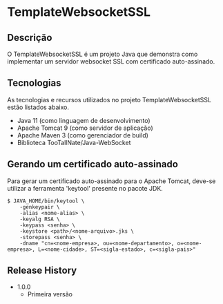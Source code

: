 # TemplateWebsocketSSL

## Descrição
O TemplateWebsocketSSL é um projeto Java que demonstra como implementar um servidor websocket SSL com certificado auto-assinado.

## Tecnologias
As tecnologias e recursos utilizados no projeto TemplateWebsocketSSL estão listados abaixo.

* Java 11 (como linguagem de desenvolvimento)
* Apache Tomcat 9 (como servidor de aplicação)
* Apache Maven 3 (como gerenciador de build)
* Biblioteca TooTallNate/Java-WebSocket

## Gerando um certificado auto-assinado
Para gerar um certificado auto-assinado para o Apache Tomcat, deve-se utilizar a ferramenta 'keytool' presente no pacote JDK.

```
$ JAVA_HOME/bin/keytool \
    -genkeypair \
    -alias <nome-alias> \
    -keyalg RSA \
    -keypass <senha> \
    -keystore <path>/<nome-arquivo>.jks \
    -storepass <senha> \
    -dname "cn=<nome-empresa>, ou=<nome-departamento>, o=<nome-empresa>, L=<nome-cidade>, ST=<sigla-estado>, c=<sigla-pais>"
```

## Release History

* 1.0.0
    * Primeira versão
